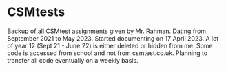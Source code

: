 # CSMtests
Backup of all CSMtest assignments given by Mr. Rahman. Dating from September 2021 to May 2023.
Started documenting on 17 April 2023. A lot of year 12 (Sept 21 - June 22) is either deleted or hidden from me. 
Some code is accessed from school and not from csmtest.co.uk.
Planning to transfer all code eventually on a weekly basis. 

